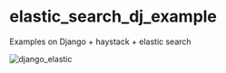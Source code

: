 # elastic_search_dj_example
Examples on Django + haystack + elastic search

![django_elastic](https://cdn-media-1.freecodecamp.org/images/1*ojvTsI-Asv1IIjdm61RzKw.jpeg)
